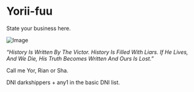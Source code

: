 # Yorii-fuu
State your business here.

![Image](https://github.com/user-attachments/assets/e03384f0-76b2-4b1a-9c8f-be11719f3b4e)

*“History Is Written By The Victor. History Is Filled With Liars. If He Lives, And We Die, His Truth Becomes Written And Ours Is Lost.”*

Call me Yor, Rian or Sha. 

DNI darkshippers + any1 in the basic DNI list.

